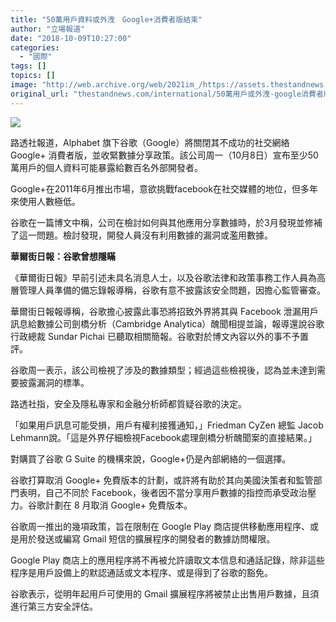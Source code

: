 ```yaml
---
title: "50萬用戶資料或外洩　Google+消費者版結束"
author: "立場報道"
date: "2018-10-09T10:27:00"
categories:
  - "國際"
tags: []
topics: []
image: "http://web.archive.org/web/2021im_/https://assets.thestandnews.com/media/photos/google-01_vsN70.png"
original_url: "thestandnews.com/international/50萬用戶或外洩-google消費者版結束"
---
```

![](http://web.archive.org/web/2021im_/https://assets.thestandnews.com/media/photos/google-01_vsN70.png)

路透社報道，Alphabet 旗下谷歌（Google）將關閉其不成功的社交網絡 Google+ 消費者版，並收緊數據分享政策。該公司周一（10月8日）宣布至少50萬用戶的個人資料可能暴露給數百名外部開發者。

Google+在2011年6月推出市場，意欲挑戰facebook在社交媒體的地位，但多年來使用人數極低。

谷歌在一篇博文中稱，公司在檢討如何與其他應用分享數據時，於3月發現並修補了這一問題。檢討發現，開發人員沒有利用數據的漏洞或濫用數據。

**華爾街日報：谷歌曾想隱瞞**

《華爾街日報》早前引述未具名消息人士，以及谷歌法律和政策事務工作人員為高層管理人員準備的備忘錄報導稱，谷歌有意不披露該安全問題，因擔心監管審查。

華爾街日報報導稱，谷歌擔心披露此事恐將招致外界將其與 Facebook 泄漏用戶訊息給數據公司劍橋分析（Cambridge Analytica）醜聞相提並論，報導還說谷歌行政總裁 Sundar Pichai 已聽取相關簡報。谷歌對於博文內容以外的事不予置評。

谷歌周一表示，該公司檢視了涉及的數據類型；經過這些檢視後，認為並未達到需要披露漏洞的標準。

路透社指，安全及隱私專家和金融分析師都質疑谷歌的決定。

「如果用戶訊息可能受損，用戶有權利接獲通知，」Friedman CyZen 總監 Jacob Lehmann說。「這是外界仔細檢視Facebook處理劍橋分析醜聞案的直接結果。」

對購買了谷歌 G Suite 的機構來說，Google+仍是內部網絡的一個選擇。

谷歌打算取消 Google+ 免費版本的計劃，或許將有助於其向美國決策者和監管部門表明，自己不同於 Facebook，後者因不當分享用戶數據的指控而承受政治壓力。谷歌計劃在 8 月取消 Google+ 免費版本。

谷歌周一推出的幾項政策，旨在限制在 Google Play 商店提供移動應用程序、或是用於發送或編寫 Gmail 短信的擴展程序的開發者的數據訪問權限。

Google Play 商店上的應用程序將不再被允許讀取文本信息和通話記錄，除非這些程序是用戶設備上的默認通話或文本程序、或是得到了谷歌的豁免。

谷歌表示，從明年起用戶可使用的 Gmail 擴展程序將被禁止出售用戶數據，且須進行第三方安全評估。
